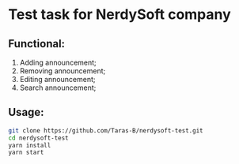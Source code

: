 # **Test task for NerdySoft company**

## Functional:

1. Adding announcement;
2. Removing announcement;
3. Editing announcement;
4. Search announcement;

## **Usage**:

```sh
git clone https://github.com/Taras-B/nerdysoft-test.git
cd nerdysoft-test
yarn install
yarn start
```
